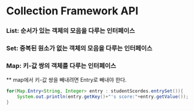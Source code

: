 # Collection Framework API

### List: 순서가 있는 객체의 모음을 다루는 인터페이스

### Set: 중복된 원소가 없는 객체의 모음을 다루는 인터페이스

### Map: 키-값 쌍의 객체를 다루는 인터페이스

** map에서 키-값 쌍을 빼내려면 Entry로 빼내야 한다.

```java
for(Map.Entry<String, Integer> entry : studentScordes.entrySet()){
	System.out.println(entry.getKey()+"'s score:"+entry.getValue());
}
```